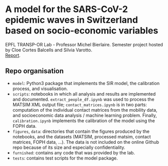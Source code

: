# A model for the SARS-CoV-2 epidemic waves in Switzerland based on socio-economic variables
EPFL TRANSP-OR Lab - Professor Michel Bierlaire. Semester project hosted by Cloe Cortes Balcells and Silvia Varotto.  
[Report](https://drive.google.com/file/d/1sBhczMEXTnYg4U6B-3ubErjL8FIK8Car/view?usp=sharing).

## Repo organisation
* ```model```: Python3 package that implements the SIR model, the calibration process, and visualisation.
* ```scripts```: notebooks in which all analysis and results are implemented and documented. ```extract_people_df.ipynb``` was used to process the MATSIM XML output file; ```contact_matrices.ipynb``` is in two parts: computation of the individual contact matrices from the mobility data, and socioeconomic data analysis / machine learning problem. Finally, ```calibration.ipynb``` implements the calibration of the model using the FOPH data.
* ```figures```, ```data```: directories that contain the figures produced by the notebooks, and the datasets (MATSIM, processed matsim, contact matrices, FOPH data, ...). The data is not included on the online Github repo because of its size and especially confidentiality.
* ```furnished```: contains any code that was provided by the lab.
* ```tests```: contains test scripts for the model package.
